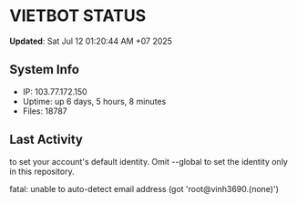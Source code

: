 # VIETBOT STATUS
**Updated**: Sat Jul 12 01:20:44 AM +07 2025

## System Info
- IP: 103.77.172.150
- Uptime: up 6 days, 5 hours, 8 minutes
- Files: 18787

## Last Activity

to set your account's default identity.
Omit --global to set the identity only in this repository.

fatal: unable to auto-detect email address (got 'root@vinh3690.(none)')
